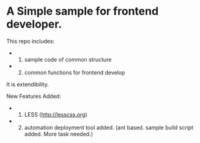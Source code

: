 A Simple sample for frontend developer.
==================================================

This repo includes:

* 1. sample code of common structure
* 2. common functions for frontend develop


It is extendibility.


New Features Added:
* 1. LESS (http://lesscss.org)
* 2. automation deployment tool added. 
     (ant based. sample build script added. More task needed.)
     
